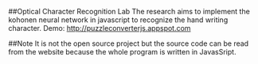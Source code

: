 ##Optical Character Recognition Lab
The research aims to implement the kohonen neural network in javascript to recognize the hand writing character.
Demo: <a href='http://puzzleconverterjs.appspot.com'>http://puzzleconverterjs.appspot.com</a>

##Note
It is not the open source project but the source code can be read from the website because the whole program is written
in JavasSript.
